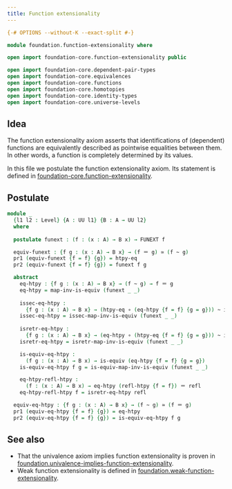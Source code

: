 ```yaml
---
title: Function extensionality
---
```


```agda
{-# OPTIONS --without-K --exact-split #-}

module foundation.function-extensionality where

open import foundation-core.function-extensionality public

open import foundation-core.dependent-pair-types
open import foundation-core.equivalences
open import foundation-core.functions
open import foundation-core.homotopies
open import foundation-core.identity-types
open import foundation-core.universe-levels
```

## Idea

The function extensionality axiom asserts that identifications of (dependent) functions are equivalently described as pointwise equalities between them. In other words, a function is completely determined by its values.

In this file we postulate the function extensionality axiom. Its statement is defined in [foundation-core.function-extensionality](foundation-core.function-extensionality.html).

## Postulate

```agda
module _
  {l1 l2 : Level} {A : UU l1} {B : A → UU l2}
  where
  
  postulate funext : (f : (x : A) → B x) → FUNEXT f

  equiv-funext : {f g : (x : A) → B x} → (f ＝ g) ≃ (f ~ g)
  pr1 (equiv-funext {f = f} {g}) = htpy-eq
  pr2 (equiv-funext {f = f} {g}) = funext f g

  abstract
    eq-htpy : {f g : (x : A) → B x} → (f ~ g) → f ＝ g
    eq-htpy = map-inv-is-equiv (funext _ _)
  
    issec-eq-htpy :
      {f g : (x : A) → B x} → (htpy-eq ∘ (eq-htpy {f = f} {g = g})) ~ id
    issec-eq-htpy = issec-map-inv-is-equiv (funext _ _)
  
    isretr-eq-htpy :
      {f g : (x : A) → B x} → (eq-htpy ∘ (htpy-eq {f = f} {g = g})) ~ id
    isretr-eq-htpy = isretr-map-inv-is-equiv (funext _ _)

    is-equiv-eq-htpy :
      (f g : (x : A) → B x) → is-equiv (eq-htpy {f = f} {g = g})
    is-equiv-eq-htpy f g = is-equiv-map-inv-is-equiv (funext _ _)

    eq-htpy-refl-htpy :
      (f : (x : A) → B x) → eq-htpy (refl-htpy {f = f}) ＝ refl
    eq-htpy-refl-htpy f = isretr-eq-htpy refl

  equiv-eq-htpy : {f g : (x : A) → B x} → (f ~ g) ≃ (f ＝ g)
  pr1 (equiv-eq-htpy {f = f} {g}) = eq-htpy
  pr2 (equiv-eq-htpy {f = f} {g}) = is-equiv-eq-htpy f g
```

 ## See also
 
- That the univalence axiom implies function extensionality is proven in
  [foundation.univalence-implies-function-extensionality](foundation.univalence-implies-function-extensionality.html).
- Weak function extensionality is defined in
  [foundation.weak-function-extensionality](foundation.weak-function-extensionality.html).